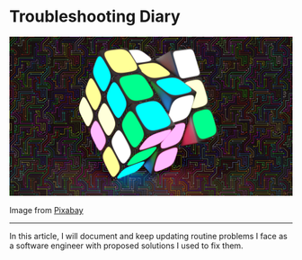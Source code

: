 <!-- Copyright (c) 2023 Tobias Briones. All rights reserved. -->
<!-- SPDX-License-Identifier: CC-BY-4.0 -->
<!-- This file is part of https://github.com/tobiasbriones/blog -->

# Troubleshooting Diary

![Cover](images/cover.png)

<figcaption>

Image from
<it>
<a href="images#cover">
Pixabay
</a>
</it>

</figcaption>

---

In this article, I will document and keep updating routine problems I face as a
software engineer with proposed solutions I used to fix them.
